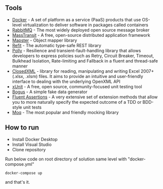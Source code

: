 ## Tools
- [Docker](https://www.docker.com/) - A set of platform as a service (PaaS) products that use OS-level virtualization to deliver software in packages called containers
- [RabbitMQ](https://www.rabbitmq.com/) - The most widely deployed open source message broker
- [MassTransit](https://masstransit-project.com/getting-started/) - A free, open-source distributed application framework
- [Mapster](https://github.com/MapsterMapper/Mapster) - Object mapper library
- [Refit](https://github.com/reactiveui/refit) - The automatic type-safe REST library
- [Polly](https://github.com/App-vNext/Polly) - Resilience and transient-fault-handling library that allows developers to express policies such as Retry, Circuit Breaker, Timeout, Bulkhead Isolation, Rate-limiting and Fallback in a fluent and thread-safe manner
- [ClosedXML](https://github.com/ClosedXML/ClosedXML) - library for reading, manipulating and writing Excel 2007+ (.xlsx, .xlsm) files. It aims to provide an intuitive and user-friendly interface to dealing with the underlying OpenXML API
- [xUnit](https://xunit.net/) - A free, open source, community-focused unit testing tool
- [Bogus](https://github.com/bchavez/Bogus) - A simple fake data generator
- [Fluent Assertions](https://fluentassertions.com/) - A very extensive set of extension methods that allow you to more naturally specify the expected outcome of a TDD or BDD-style unit tests
- [Moq](https://github.com/moq/moq4) - The most popular and friendly mocking library

## How to run
- Install Docker Desktop
- Install Visual Studio
- Clone repository

Run below code on root directory of solution same level with "docker-compose.yml"
```
docker-compose up
```
and that's it.
